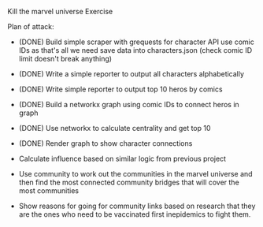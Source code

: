 Kill the marvel universe Exercise

Plan of attack:

- (DONE) Build simple scraper with grequests for character API use comic IDs as that's all we need save data into characters.json (check comic ID limit doesn't break anything)  

- (DONE) Write a simple reporter to output all characters alphabetically

- (DONE) Write simple reporter to output top 10 heros by comics

- (DONE) Build a networkx graph using comic IDs to connect heros in graph

- (DONE) Use networkx to calculate centrality and get top 10

- (DONE) Render graph to show character connections

- Calculate influence based on similar logic from previous project

- Use community to work out the communities in the marvel universe and then find the most connected community bridges that will cover the most communities

- Show reasons for going for community links based on research that they are the ones who need to be vaccinated first inepidemics to fight them. 
